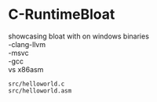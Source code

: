 # C-RuntimeBloat
showcasing bloat with on windows binaries <br>
  -clang-llvm<br>
  -msvc<br>
  -gcc<br>
vs x86asm 

``src/helloworld.c``<br>
``src/helloworld.asm``
